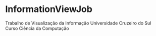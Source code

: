 # InformationViewJob
Trabalho de Visualização da Informação
Universidade Cruzeiro do Sul
Curso Ciência da Computação
